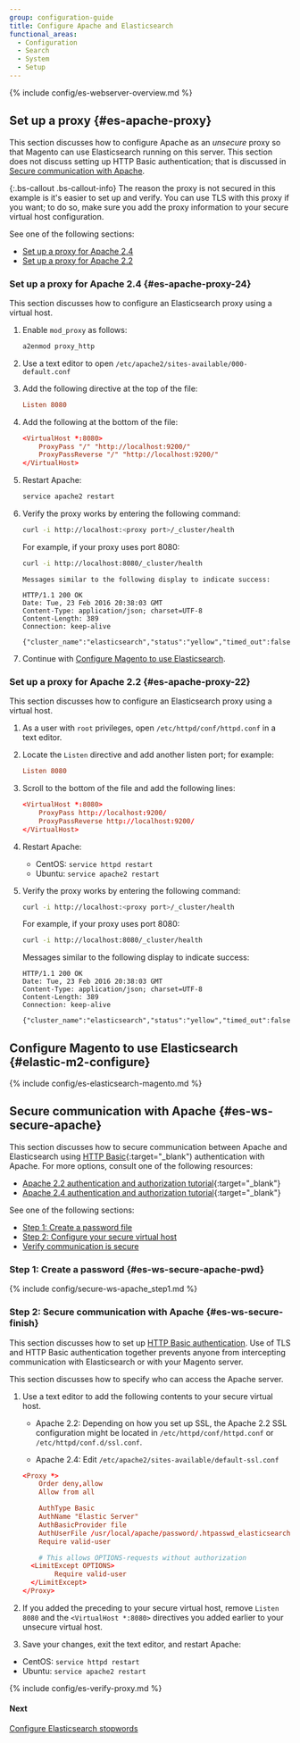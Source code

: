 ```yaml
---
group: configuration-guide
title: Configure Apache and Elasticsearch
functional_areas:
  - Configuration
  - Search
  - System
  - Setup
---
```


{% include config/es-webserver-overview.md %}

## Set up a proxy {#es-apache-proxy}

This section discusses how to configure Apache as an *unsecure* proxy so that Magento can use Elasticsearch running on this server. This section does not discuss setting up HTTP Basic authentication; that is discussed in [Secure communication with Apache](#es-ws-secure-apache).

{:.bs-callout .bs-callout-info}
The reason the proxy is not secured in this example is it's easier to set up and verify. You can use TLS with this proxy if you want; to do so, make sure you add the proxy information to your secure virtual host configuration.

See one of the following sections:

* [Set up a proxy for Apache 2.4](#es-apache-proxy-24)
* [Set up a proxy for Apache 2.2](#es-apache-proxy-22)

### Set up a proxy for Apache 2.4 {#es-apache-proxy-24}

This section discusses how to configure an Elasticsearch proxy using a virtual host.

1. Enable `mod_proxy` as follows:

    ```bash
    a2enmod proxy_http
    ```

2. Use a text editor to open `/etc/apache2/sites-available/000-default.conf`
3. Add the following directive at the top of the file:

    ```conf
    Listen 8080
    ```

4. Add the following at the bottom of the file:

    ```conf
    <VirtualHost *:8080>
        ProxyPass "/" "http://localhost:9200/"
        ProxyPassReverse "/" "http://localhost:9200/"
    </VirtualHost>
    ```

5. Restart Apache:

    ```bash
    service apache2 restart
    ```

6. Verify the proxy works by entering the following command:

    ```bash
    curl -i http://localhost:<proxy port>/_cluster/health
    ```

    For example, if your proxy uses port 8080:

    ```bash
    curl -i http://localhost:8080/_cluster/health
    ```

    ```terminal
    Messages similar to the following display to indicate success:

    HTTP/1.1 200 OK
    Date: Tue, 23 Feb 2016 20:38:03 GMT
    Content-Type: application/json; charset=UTF-8
    Content-Length: 389
    Connection: keep-alive

    {"cluster_name":"elasticsearch","status":"yellow","timed_out":false,"number_of_nodes":1,"number_of_data_nodes":1,"active_primary_shards":5,"active_shards":5,"relocating_shards":0,"initializing_shards":0,"unassigned_shards":5,"delayed_unassigned_shards":0,"number_of_pending_tasks":0,"number_of_in_flight_fetch":0,"task_max_waiting_in_queue_millis":0,"active_shards_percent_as_number":50.0}
    ```

6. Continue with [Configure Magento to use Elasticsearch](#elastic-m2-configure).

### Set up a proxy for Apache 2.2 {#es-apache-proxy-22}

This section discusses how to configure an Elasticsearch proxy using a virtual host.

1. As a user with `root` privileges, open `/etc/httpd/conf/httpd.conf` in a text editor.

2. Locate the `Listen` directive and add another listen port; for example:

    ```conf
    Listen 8080
    ```

2. Scroll to the bottom of the file and add the following lines:

    ```conf
    <VirtualHost *:8080>
        ProxyPass http://localhost:9200/
        ProxyPassReverse http://localhost:9200/
    </VirtualHost>
    ```

3. Restart Apache:

   * CentOS: `service httpd restart`
   * Ubuntu: `service apache2 restart`

6. Verify the proxy works by entering the following command:

    ```bash
    curl -i http://localhost:<proxy port>/_cluster/health
    ```

    For example, if your proxy uses port 8080:

    ```bash
    curl -i http://localhost:8080/_cluster/health
    ```

    Messages similar to the following display to indicate success:

    ```terminal
    HTTP/1.1 200 OK
    Date: Tue, 23 Feb 2016 20:38:03 GMT
    Content-Type: application/json; charset=UTF-8
    Content-Length: 389
    Connection: keep-alive

    {"cluster_name":"elasticsearch","status":"yellow","timed_out":false,"number_of_nodes":1,"number_of_data_nodes":1,"active_primary_shards":5,"active_shards":5,"relocating_shards":0,"initializing_shards":0,"unassigned_shards":5,"delayed_unassigned_shards":0,"number_of_pending_tasks":0,"number_of_in_flight_fetch":0,"task_max_waiting_in_queue_millis":0,"active_shards_percent_as_number":50.0}
    ```

## Configure Magento to use Elasticsearch {#elastic-m2-configure}

{% include config/es-elasticsearch-magento.md %}

## Secure communication with Apache {#es-ws-secure-apache}

This section discusses how to secure communication between Apache and Elasticsearch using [HTTP Basic](http://tools.ietf.org/html/rfc2617){:target="_blank") authentication with Apache. For more options, consult one of the following resources:

* [Apache 2.2 authentication and authorization tutorial](http://httpd.apache.org/docs/2.2/howto/auth.html){:target="_blank"}
* [Apache 2.4 authentication and authorization tutorial](http://httpd.apache.org/docs/2.4/howto/auth.html){:target="_blank"}

See one of the following sections:

* [Step 1: Create a password file](#es-ws-secure-apache-pwd)
* [Step 2: Configure your secure virtual host](#es-ws-secure-finish)
* [Verify communication is secure](#es-ws-secure-verify)

### Step 1: Create a password {#es-ws-secure-apache-pwd}
{% include config/secure-ws-apache_step1.md %}

### Step 2: Secure communication with Apache {#es-ws-secure-finish}

This section discusses how to set up [HTTP Basic authentication](https://httpd.apache.org/docs/2.2/howto/auth.html). Use of TLS and HTTP Basic authentication together prevents anyone from intercepting communication with Elasticsearch or with your Magento server.

This section discusses how to specify who can access the Apache server.

1. Use a text editor to add the following contents to your secure virtual host.

   * Apache 2.2: Depending on how you set up SSL, the Apache 2.2 SSL configuration might be located in `/etc/httpd/conf/httpd.conf` or `/etc/httpd/conf.d/ssl.conf`.

   * Apache 2.4: Edit `/etc/apache2/sites-available/default-ssl.conf`

    ```conf
    <Proxy *>
        Order deny,allow
        Allow from all

        AuthType Basic
        AuthName "Elastic Server"
        AuthBasicProvider file
        AuthUserFile /usr/local/apache/password/.htpasswd_elasticsearch
        Require valid-user

        # This allows OPTIONS-requests without authorization
      <LimitExcept OPTIONS>
            Require valid-user
      </LimitExcept>
    </Proxy>
    ```

3. If you added the preceding to your secure virtual host, remove `Listen 8080` and the `<VirtualHost *:8080>` directives you added earlier to your unsecure virtual host.
4. Save your changes, exit the text editor, and restart Apache:

* CentOS: `service httpd restart`
* Ubuntu: `service apache2 restart`

{% include config/es-verify-proxy.md %}

#### Next

[Configure Elasticsearch stopwords]({{page.baseurl}}/config-guide/elasticsearch/es-config-stopwords.html)

